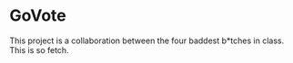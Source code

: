 # GoVote

This project is a collaboration between the four baddest b*tches in class. This is so fetch.